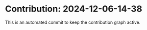 # Contribution: 2024-12-06-14-38
This is an automated commit to keep the contribution graph active.
